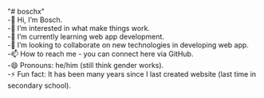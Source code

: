 "# boschx" </br>
-👋 Hi, I’m Bosch.</br>
-👀 I’m interested in what make things work.</br>
-🌱 I’m currently learning web app development.</br>
-💞️ I’m looking to collaborate on new technologies in developing web app.</br>
-📫 How to reach me - you can connect here via GitHub.</br>
-😄 Pronouns: he/him (still think gender works).</br>
-⚡ Fun fact: It has been many years since I last created website (last time in secondary school).</br>

<!---
boschxie/boschxie is a ✨ special ✨ repository because its `README.md` (this file) appears on your GitHub profile.
You can click the Preview link to take a look at your changes.
--->
